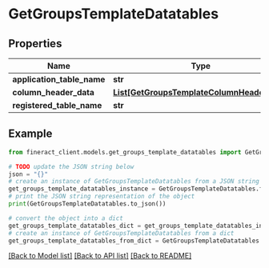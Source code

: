 # GetGroupsTemplateDatatables


## Properties

Name | Type | Description | Notes
------------ | ------------- | ------------- | -------------
**application_table_name** | **str** |  | [optional] 
**column_header_data** | [**List[GetGroupsTemplateColumnHeaderData]**](GetGroupsTemplateColumnHeaderData.md) |  | [optional] 
**registered_table_name** | **str** |  | [optional] 

## Example

```python
from fineract_client.models.get_groups_template_datatables import GetGroupsTemplateDatatables

# TODO update the JSON string below
json = "{}"
# create an instance of GetGroupsTemplateDatatables from a JSON string
get_groups_template_datatables_instance = GetGroupsTemplateDatatables.from_json(json)
# print the JSON string representation of the object
print(GetGroupsTemplateDatatables.to_json())

# convert the object into a dict
get_groups_template_datatables_dict = get_groups_template_datatables_instance.to_dict()
# create an instance of GetGroupsTemplateDatatables from a dict
get_groups_template_datatables_from_dict = GetGroupsTemplateDatatables.from_dict(get_groups_template_datatables_dict)
```
[[Back to Model list]](../README.md#documentation-for-models) [[Back to API list]](../README.md#documentation-for-api-endpoints) [[Back to README]](../README.md)


